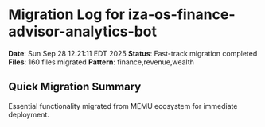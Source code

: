 # Migration Log for iza-os-finance-advisor-analytics-bot

**Date**: Sun Sep 28 12:21:11 EDT 2025
**Status**: Fast-track migration completed
**Files**:      160 files migrated
**Pattern**: finance,revenue,wealth

## Quick Migration Summary
Essential functionality migrated from MEMU ecosystem for immediate deployment.
